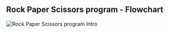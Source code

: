 ## Rock Paper Scissors program - Flowchart

![Rock Paper Scissors program Intro](flowchart/rock_paper_scissors_program.png?raw=true)
